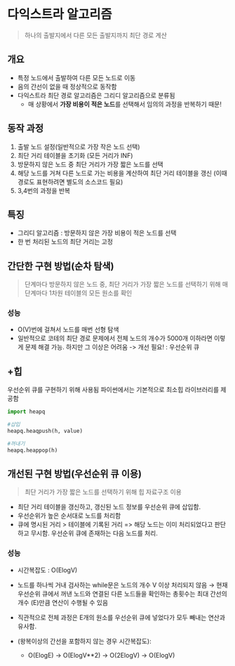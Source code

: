 # 다익스트라 알고리즘
> 하나의 출발지에서 다른 모든 출발지까지 최단 경로 계산

## 개요
* 특정 노드에서 출발하여 다른 모든 노드로 이동
* 음의 간선이 없을 때 정상적으로 동작함
* 다익스트라 최단 경로 알고리즘은 그리디 알고리즘으로 분류됨
  * 매 상황에서 **가장 비용이 적은 노드**를 선택해서 임의의 과정을 반복하기 때문!

## 동작 과정
1. 출발 노드 설정(일반적으로 가장 작은 노드 선택)
2. 최단 거리 테이블을 초기화 (모든 거리가 INF)
3. 방문하지 않은 노드 중 최단 거리가 가장 짧은 노드를 선택
4. 해당 노드를 거쳐 다른 노드로 가는 비용을 계산하여 최단 거리 테이블을 갱신 (이때 경로도 표현하려면 별도의 소스코드 필요)
5. 3,4번의 과정을 반복

## 특징
* 그리디 알고리즘 : 방문하지 않은 가장 비용이 적은 노드를 선택
* 한 번 처리된 노드의 최단 거리는 고정

## 간단한 구현 방법(순차 탐색)
> 단계마다 방문하지 않은 노드 중, 최단 거리가 가장 짧은 노드를 선택하기 위해 매 단계마다 1차원 테이블의 모든 원소를 확인

### 성능
* O(V)번에 걸쳐서 노드를 매번 선형 탐색
* 일반적으로 코테의 최단 경로 문제에서 전체 노드의 개수가 5000개 이하라면 이렇게 문제 해결 가능. 하지만 그 이상은 어려움 -> 개선 필요! : 우선순위 큐

## +힙
우선순위 큐를 구현하기 위해 사용됨
파이썬에서는 기본적으로 최소힙 라이브러리를 제공함
```python
import heapq

#삽입
heapq.heaqpush(h, value)

#꺼내기
heapq.heappop(h)
```
## 개선된 구현 방법(우선순위 큐 이용)
> 최단 거리가 가장 짧은 노드를 선택하기 위해 힙 자료구조 이용

* 최단 거리 테이블을 갱신하고, 갱신된 노드 정보를 우선순위 큐에 삽입함.
* 우선순위가 높은 순서대로 노드를 처리함
* 큐에 명시된 거리 > 테이블에 기록된 거리 =>
    해당 노드는 이미 처리되었다고 판단하고 무시함. 
    우선순위 큐에 존재하는 다음 노드를 처리.

### 성능
* 시간복잡도 : O(ElogV)
- 노드를 하나씩 거내 검사하는 while문은 노드의 개수 V 이상 처리되지 않음
 → 현재 우선순위 큐에서 꺼낸 노드와 연결된 다른 노드들을 확인하는 총횟수는 최대 간선의 개수 (E)만큼 연산이 수행될 수 있음
    
- 직관적으로 전체 과정은 E개의 원소를 우선순위 큐에 넣었다가 모두 빼내는 연산과 유사함.
- (왕복이상의 간선을 포함하지 않는 경우 시간복잡도):
    - O(ElogE) → O(ElogV**2) → O(2ElogV) → O(ElogV)
